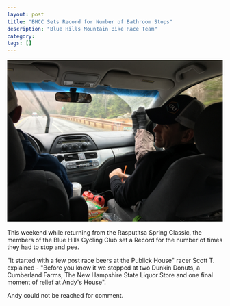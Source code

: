 ```yaml
---
layout: post
title: "BHCC Sets Record for Number of Bathroom Stops"
description: "Blue Hills Mountain Bike Race Team"
category: 
tags: []
---
```

<div class="row">
    <div class="col-xl-4 col-lg-4">
        <img class="img-responsive" src="/images/blog/rasputitsa.JPG"/>
    </div>
    <div class="col-xl-8 col-lg-8">
       <p>
            This weekend while returning from the Rasputitsa Spring Classic, the members of the Blue Hills Cycling Club set a Record for the number of times they had to stop and pee. 
        </p>
        <p>
            "It started with a few post race beers at the Publick House" racer Scott T. explained - "Before you know it we stopped at two Dunkin Donuts, a Cumberland Farms, The New Hampshire State Liquor Store and one final moment of relief at Andy's House".
        </p>
        <p>  
            Andy could not be reached for comment.
        </p>
    </div>
</div>











